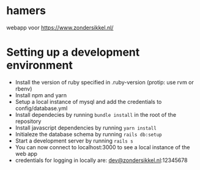 # hamers
webapp voor https://www.zondersikkel.nl/

# Setting up a development environment 
- Install the version of ruby specified in .ruby-version (protip: use rvm or rbenv)
- Install npm and yarn
- Setup a local instance of mysql and add the credentials to config/database.yml 
- Install dependecies by running `bundle install` in the root of the repository
- Install javascript dependencies by running `yarn install` 
- Initialeze the database schema by running `rails db:setup`
- Start a development server by running `rails s`
- You can now connect to localhost:3000 to see a local instance of the web app 
- credentials for logging in locally are: dev@zondersikkel.nl:12345678
